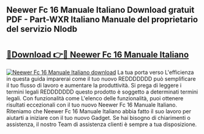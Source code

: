 ## Neewer Fc 16 Manuale Italiano Download gratuit PDF - Part-WXR Italiano Manuale del proprietario del servizio NIodb

# <h2><a href="http://dfgo78.blite.top/?on=Neewer+Fc+16+Manuale+Italiano">🔗Download 👉🔴 Neewer Fc 16 Manuale Italiano</a></h2>

[![Neewer Fc 16 Manuale Italiano download](https://i.imgur.com/lujVjoI.png)](http://dfgo78.blite.top/?on=Neewer+Fc+16+Manuale+Italiano)
La tua porta verso L'efficienza in questa guida imparerai come il tuo nuovo REDDDDDDD può semplificare il tuo flusso di lavoro e aumentare la produttività. Si prega di leggere i termini legali REDDDDDDD questo prodotto è soggetto a determinati termini legali. Con funzionalità come L'elenco delle funzionalità, puoi ottenere risultati eccezionali con il tuo nuovo Neewer Fc 16 Manuale Italiano. Riteniamo che Neewer Fc 16 Manuale Italiano abbia fatto il suo lavoro per aiutarti a iniziare con il tuo nuovo Gadget. Se hai bisogno di chiarimenti o assistenza, il nostro Team di assistenza clienti è sempre a tua disposizione.
